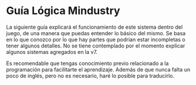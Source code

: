 # Guía Lógica Mindustry

La siguiente guía explicará el funcionamiento de este sistema dentro del juego, de una manera que puedas entender lo básico del mismo. Se basa en lo que conozco por lo que hay partes que podrían estar incompletas o tener algunos detalles. No se tiene contemplado por el momento explicar algunos sistemas agregados en la v7.

Es recomendable que tengas conocimiento previo relacionado a la programación para facilitarte el aprendizaje. Además de que nunca falta un poco de inglés, pero no es necesario, haré lo posible para traducirlo.